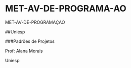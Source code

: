 # MET-AV-DE-PROGRAMA-AO
MET-AV-DE-PROGRAMAÇAO

##Uniesp

###Padrões de Projetos

Prof: Alana Morais

Uniesp
